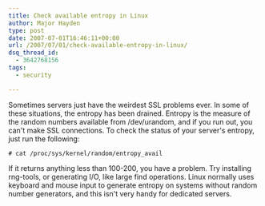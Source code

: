 ```yaml
---
title: Check available entropy in Linux
author: Major Hayden
type: post
date: 2007-07-01T16:46:11+00:00
url: /2007/07/01/check-available-entropy-in-linux/
dsq_thread_id:
  - 3642768156
tags:
  - security

---
```

Sometimes servers just have the weirdest SSL problems ever. In some of these situations, the entropy has been drained. Entropy is the measure of the random numbers available from /dev/urandom, and if you run out, you can't make SSL connections. To check the status of your server's entropy, just run the following:

`# cat /proc/sys/kernel/random/entropy_avail`

If it returns anything less than 100-200, you have a problem. Try installing rng-tools, or generating I/O, like large find operations. Linux normally uses keyboard and mouse input to generate entropy on systems without random number generators, and this isn't very handy for dedicated servers.
